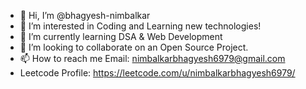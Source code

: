 - 👋 Hi, I’m @bhagyesh-nimbalkar
- 👀 I’m interested in Coding and Learning new technologies!
- 🌱 I’m currently learning DSA & Web Development
- 💞️ I’m looking to collaborate on an Open Source Project.
- 📫 How to reach me Email: nimbalkarbhagyesh6979@gmail.com 
- Leetcode Profile: https://leetcode.com/u/nimbalkarbhagyesh6979/
<!---
bhagyesh-nimbalkar/bhagyesh-nimbalkar is a ✨ special ✨ repository because its `README.md` (this file) appears on your GitHub profile.
You can click the Preview link to take a look at your changes.
--->
